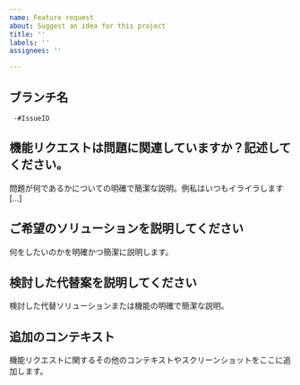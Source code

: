 ```yaml
---
name: Feature request
about: Suggest an idea for this project
title: ''
labels: ''
assignees: ''

---
```


## ブランチ名
<!-- add fix improve remove など -->
` -#IssueID`


## 機能リクエストは問題に関連していますか？記述してください。
問題が何であるかについての明確で簡潔な説明。例私はいつもイライラします[...]

## ご希望のソリューションを説明してください
何をしたいのかを明確かつ簡潔に説明します。

## 検討した代替案を説明してください
検討した代替ソリューションまたは機能の明確で簡潔な説明。

## 追加のコンテキスト
機能リクエストに関するその他のコンテキストやスクリーンショットをここに追加します。
